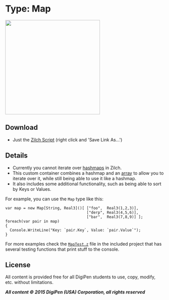 
# Type: Map

<img width=300 src=http://i.imgur.com/IV3uGOA.png/>

## Download
- Just the <a href=https://raw.githubusercontent.com/JohannesMP/Zilch-Snippets-and-Libraries/master/Libraries/TYPE_Map/JustCode/TYPE_Map.z>Zilch Script</a> (right click and 'Save Link As...')

## Details

- Currently you cannot iterate over <a href=http://zero.digipen.edu/Zilch/ZilchTypes/HashMap.html>hashmaps</a> in Zilch.
- This custom container combines a hashmap and an <a href=http://zero.digipen.edu/Zilch/ZilchTypes/Array.html>array</a> to allow you to iterate over it, while still being able to use it like a hashmap.
- It also includes some additional functionality, such as being able to sort by Keys or Values.

For example, you can use the `Map` type like this:

    var map = new Map[String, Real3]()[ ["foo",  Real3(1,2,3)],
                                        ["derp", Real3(4,5,6)],
                                        ["bar",  Real3(7,8,9)] ];
    foreach(var pair in map)
    {
      Console.WriteLine("Key: `pair.Key`, Value: `pair.Value`");
    }

For more examples check the <a href=https://github.com/JohannesMP/Zilch-Snippets-and-Libraries/blob/master/Libraries/TYPE_Map/Content/MapTest.z>`MapTest.z`</a> file in the included project that has several testing functions that print stuff to the console.

## License

All content is provided free for all DigiPen students to use, copy, modify, etc. without limitations.

***All content © 2015 DigiPen (USA) Corporation, all rights reserved***

